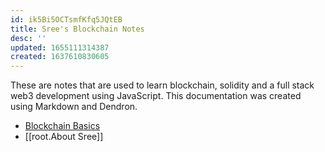 ```yaml
---
id: ik5Bi5OCTsmfKfq5JQtEB
title: Sree's Blockchain Notes
desc: ''
updated: 1655111314387
created: 1637610830605
---
```

 
These are notes that are used to learn blockchain, solidity and a full stack web3 development using JavaScript. This documentation was created using Markdown and Dendron. 

- [Blockchain Basics](./root.Blockchain%20Basics.md)
- [[root.About Sree]]